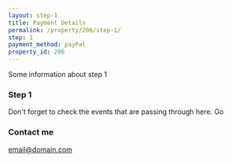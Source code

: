 ```yaml
---
layout: step-1
title: Payment Details
permalink: /property/206/step-1/
step: 1
payment_method: payPal
property_id: 206
---
```


Some information about step 1


### Step 1

Don't forget to check the events that are passing through here. Go

### Contact me

[email@domain.com](mailto:email@domain.com)
